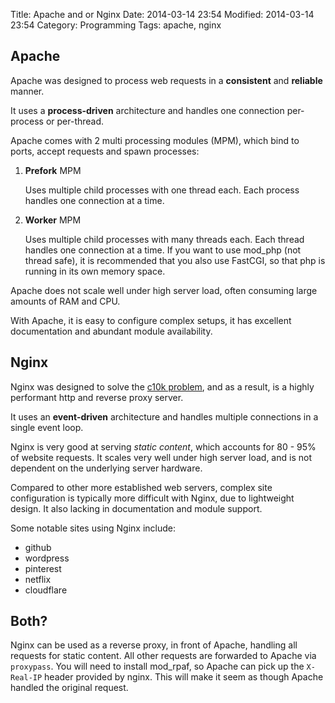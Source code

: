 Title: Apache and or Nginx
Date: 2014-03-14 23:54
Modified: 2014-03-14 23:54
Category: Programming
Tags: apache, nginx

## Apache

Apache was designed to process web requests in a **consistent** and **reliable** manner.

It uses a **process-driven** architecture and handles one connection per-process or per-thread.

Apache comes with 2 multi processing modules (MPM), which bind to ports, accept requests and spawn processes:

1. **Prefork** MPM

	Uses multiple child processes with one thread each. 
	Each process handles one connection at a time.

2. **Worker** MPM

	Uses multiple child processes with many threads each.
	Each thread handles one connection at a time.
	If you want to use mod_php (not thread safe), it is recommended that you also use FastCGI, so that php is running in its own memory space.

Apache does not scale well under high server load, often consuming large amounts of RAM and CPU.

With Apache, it is easy to configure complex setups, it has excellent documentation and abundant module availability.

## Nginx

Nginx was designed to solve the [c10k problem](https://en.wikipedia.org/wiki/C10k_problem), and as a result, is a highly performant http and reverse proxy server.

It uses an **event-driven** architecture and handles multiple connections
in a single event loop.

Nginx is very good at serving *static content*, which accounts for 80 - 95% of website requests.
It scales very well under high server load, and is not dependent on the underlying server hardware.

Compared to other more established web servers, 
complex site configuration is typically more difficult with Nginx, 
due to lightweight design.  It also lacking in documentation and module support.

Some notable sites using Nginx include:

- github
- wordpress
- pinterest
- netflix
- cloudflare

## Both?

Nginx can be used as a reverse proxy, in front of Apache, handling all 
requests for static content.  All other requests are forwarded to 
Apache via `proxypass`.  You will need to install mod_rpaf, so 
Apache can pick up the `X-Real-IP` header provided by nginx.  This will make
it seem as though Apache handled the original request.



<!--
http://www.stderr.net/apache/rpaf/
http://serverfault.com/questions/273260/when-should-i-switch-to-nginx
http://www.inetu.net/about/server-smarts-blog/january-2013/nginx-vs-apache-which-web-server-is-right-for-your
 -->
